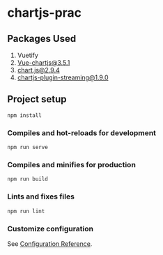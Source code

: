 # chartjs-prac

## Packages Used

1. Vuetify
2. Vue-chartjs@3.5.1
3. chart.js@2.9.4
4. chartjs-plugin-streaming@1.9.0

## Project setup
```
npm install
```

### Compiles and hot-reloads for development
```
npm run serve
```

### Compiles and minifies for production
```
npm run build
```

### Lints and fixes files
```
npm run lint
```

### Customize configuration
See [Configuration Reference](https://cli.vuejs.org/config/).
